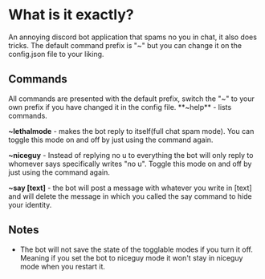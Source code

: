 # What is it exactly?
An annoying discord bot application that spams no you in chat, it also does tricks.
The default command prefix is "~" but you can change it on the config.json file to your liking.

## Commands
All commands are presented with the default prefix, switch the "~" to your own prefix if you have changed it in the config file.
**~help** - lists commands.

**~lethalmode** - makes the bot reply to itself(full chat spam mode). You can toggle this mode on and off by just using the command again.

**~niceguy** - Instead of replying no u to everything the bot will only reply to whomever says specifically writes "no u". Toggle this mode on and off by just using the command again.

**~say [text]** - the bot will post a message with whatever you write in [text] and will delete the message in which you called the say command to hide your identity.

## Notes
- The bot will not save the state of the togglable modes if you turn it off. Meaning if you set the bot to niceguy mode it won't stay in niceguy mode when you restart it.



